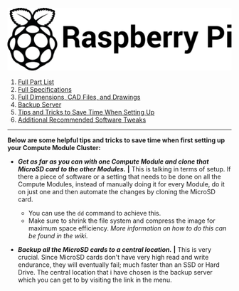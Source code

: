![Image of the Black and White Raspberry Pi Foundation Logo](resources/README/pi-logo.png)

1. [Full Part List](part-list.md "Full Part List")
1. [Full Specifications](specs.md "Full Specifications")
1. [Full Dimensions, CAD Files, and Drawings](dimensions.md "Dimensions, 3D models, etc.")
1. [Backup Server](backup-server.md "Backup Server")
5. [Tips and Tricks to Save Time When Setting Up](save-time.md "Time-Saving Tips and Tricks")
6. [Additional Recommended Software Tweaks](tweaks.md "Additional Software Tweaks")
---

**Below are some helpful tips and tricks to save time when first setting up your Compute Module Cluster:**

* ***Get as far as you can with one Compute Module and clone that MicroSD card to the other Modules.*** **|** This is talking in terms of setup. If there a piece of software or a setting that needs to be done on all the Compute Modules, instead of manually doing it for every Module, do it on just one and then automate the changes by cloning the MicroSD card.
  * You can use the ```dd``` command to achieve this.
  * Make sure to shrink the file system and compress the image for maximum space efficiency. *More information on how to do this can be found in the wiki.*
  
* ***Backup all the MicroSD cards to a central location.*** **|** This is very crucial. Since MicroSD cards don't have very high read and write endurance, they will eventually fail; much faster than an SSD or Hard Drive. The central location that i have chosen is the backup server which you can get to by visiting the link in the menu.
